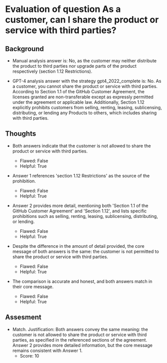 # Evaluation of question As a customer, can I share the product or service with third parties?
## Background
- Manual analysis answer is: No, as the customer may neither distribute the product to third parties nor upgrade parts of the product respectively (section 1.12 Restrictions).

- GPT-4 analysis answer with the strategy gpt4_2022_complete is: No. As a customer, you cannot share the product or service with third parties. According to Section 1.1 of the GitHub Customer Agreement, the licenses granted are non-transferable except as expressly permitted under the agreement or applicable law. Additionally, Section 1.12 explicitly prohibits customers from selling, renting, leasing, sublicensing, distributing, or lending any Products to others, which includes sharing with third parties.
## Thoughts
- Both answers indicate that the customer is not allowed to share the product or service with third parties.
  - Flawed: False
  - Helpful: True

- Answer 1 references 'section 1.12 Restrictions' as the source of the prohibition.
  - Flawed: False
  - Helpful: True

- Answer 2 provides more detail, mentioning both 'Section 1.1 of the GitHub Customer Agreement' and 'Section 1.12', and lists specific prohibitions such as selling, renting, leasing, sublicensing, distributing, or lending.
  - Flawed: False
  - Helpful: True

- Despite the difference in the amount of detail provided, the core message of both answers is the same: the customer is not permitted to share the product or service with third parties.
  - Flawed: False
  - Helpful: True

- The comparison is accurate and honest, and both answers match in their core message.
  - Flawed: False
  - Helpful: True

## Assesment
- Match. Justification: Both answers convey the same meaning: the customer is not allowed to share the product or service with third parties, as specified in the referenced sections of the agreement. Answer 2 provides more detailed information, but the core message remains consistent with Answer 1.
  - Score: 10

